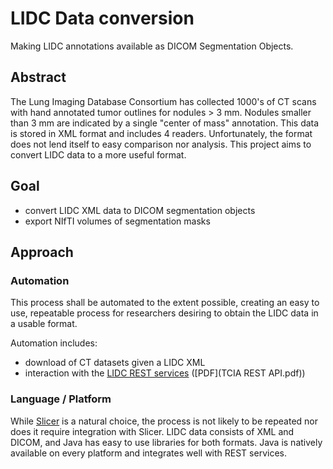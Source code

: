 # LIDC Data conversion

Making LIDC annotations available as DICOM Segmentation Objects.

## Abstract

The Lung Imaging Database Consortium has collected 1000's of CT scans with hand annotated tumor outlines for nodules > 3 mm.  Nodules smaller than 3 mm are indicated by a single "center of mass" annotation.  This data is stored in XML format and includes 4 readers.  Unfortunately, the format does not lend itself to easy comparison nor analysis.  This project aims to convert LIDC data to a more useful format.

## Goal

- convert LIDC XML data to DICOM segmentation objects
- export NIfTI volumes of segmentation masks

## Approach

### Automation

This process shall be automated to the extent possible, creating an easy to use, repeatable process for researchers desiring to obtain the LIDC data in a usable format.

Automation includes:

- download of CT datasets given a LIDC XML
- interaction with the [LIDC REST services](https://wiki.cancerimagingarchive.net/display/Public/TCIA+Programmatic+Interface+%28REST+API%29+Usage+Guide) ([PDF](TCIA REST API.pdf))

### Language / Platform

While [Slicer](http://www.slicer.org) is a natural choice, the process is not likely to be repeated nor does it require integration with Slicer.  LIDC data consists of XML and DICOM, and Java has easy to use libraries for both formats.  Java is natively available on every platform and integrates well with REST services.

